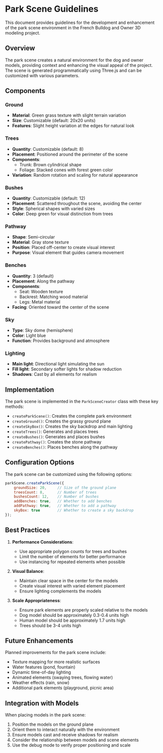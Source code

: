 # Park Scene Guidelines

This document provides guidelines for the development and enhancement of the park scene environment in the French Bulldog and Owner 3D modeling project.

## Overview

The park scene creates a natural environment for the dog and owner models, providing context and enhancing the visual appeal of the project. The scene is generated programmatically using Three.js and can be customized with various parameters.

## Components

### Ground

- **Material**: Green grass texture with slight terrain variation
- **Size**: Customizable (default: 20x20 units)
- **Features**: Slight height variation at the edges for natural look

### Trees

- **Quantity**: Customizable (default: 8)
- **Placement**: Positioned around the perimeter of the scene
- **Components**: 
  - Trunk: Brown cylindrical shape
  - Foliage: Stacked cones with forest green color
- **Variation**: Random rotation and scaling for natural appearance

### Bushes

- **Quantity**: Customizable (default: 12)
- **Placement**: Scattered throughout the scene, avoiding the center
- **Style**: Spherical shapes with varied sizes
- **Color**: Deep green for visual distinction from trees

### Pathway

- **Shape**: Semi-circular
- **Material**: Gray stone texture
- **Position**: Placed off-center to create visual interest
- **Purpose**: Visual element that guides camera movement

### Benches

- **Quantity**: 3 (default)
- **Placement**: Along the pathway
- **Components**:
  - Seat: Wooden texture
  - Backrest: Matching wood material
  - Legs: Metal material
- **Facing**: Oriented toward the center of the scene

### Sky

- **Type**: Sky dome (hemisphere)
- **Color**: Light blue
- **Function**: Provides background and atmosphere

### Lighting

- **Main light**: Directional light simulating the sun
- **Fill light**: Secondary softer lights for shadow reduction
- **Shadows**: Cast by all elements for realism

## Implementation

The park scene is implemented in the `ParkSceneCreator` class with these key methods:

- `createParkScene()`: Creates the complete park environment
- `createGround()`: Creates the grassy ground plane
- `createSkyBox()`: Creates the sky backdrop and main lighting
- `createTrees()`: Generates and places trees
- `createBushes()`: Generates and places bushes
- `createPathway()`: Creates the stone pathway
- `createBenches()`: Places benches along the pathway

## Configuration Options

The park scene can be customized using the following options:

```javascript
parkScene.createParkScene({
    groundSize: 20,     // Size of the ground plane
    treesCount: 8,      // Number of trees
    bushesCount: 12,    // Number of bushes
    addBenches: true,   // Whether to add benches
    addPathway: true,   // Whether to add a pathway
    skyBox: true        // Whether to create a sky backdrop
});
```

## Best Practices

1. **Performance Considerations**:
   - Use appropriate polygon counts for trees and bushes
   - Limit the number of elements for better performance
   - Use instancing for repeated elements when possible

2. **Visual Balance**:
   - Maintain clear space in the center for the models
   - Create visual interest with varied element placement
   - Ensure lighting complements the models

3. **Scale Appropriateness**:
   - Ensure park elements are properly scaled relative to the models
   - Dog model should be approximately 0.3-0.4 units high
   - Human model should be approximately 1.7 units high
   - Trees should be 3-4 units high

## Future Enhancements

Planned improvements for the park scene include:

- Texture mapping for more realistic surfaces
- Water features (pond, fountain)
- Dynamic time-of-day lighting
- Animated elements (swaying trees, flowing water)
- Weather effects (rain, snow)
- Additional park elements (playground, picnic area)

## Integration with Models

When placing models in the park scene:

1. Position the models on the ground plane
2. Orient them to interact naturally with the environment
3. Ensure models cast and receive shadows for realism
4. Consider the relationship between models and scene elements
5. Use the debug mode to verify proper positioning and scale 